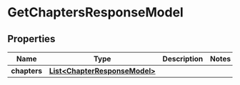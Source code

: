 

# GetChaptersResponseModel


## Properties

| Name | Type | Description | Notes |
|------------ | ------------- | ------------- | -------------|
|**chapters** | [**List&lt;ChapterResponseModel&gt;**](ChapterResponseModel.md) |  |  |



